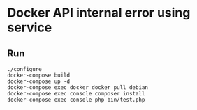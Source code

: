 # Docker API internal error using service

## Run

```
./configure
docker-compose build
docker-compose up -d
docker-compose exec docker docker pull debian
docker-compose exec console composer install
docker-compose exec console php bin/test.php
```
